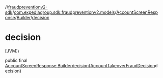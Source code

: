 //[fraudpreventionv2-sdk](../../../../index.md)/[com.expediagroup.sdk.fraudpreventionv2.models](../../index.md)/[AccountScreenResponse](../index.md)/[Builder](index.md)/[decision](decision.md)

# decision

[JVM]\

public final [AccountScreenResponse.Builder](index.md)[decision](decision.md)([AccountTakeoverFraudDecision](../../-account-takeover-fraud-decision/index.md)decision)
